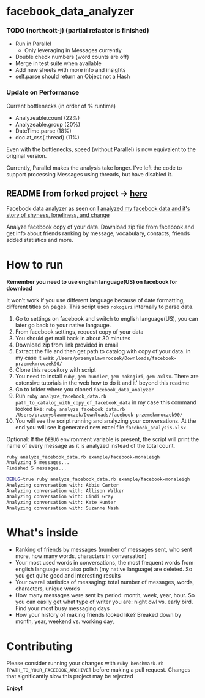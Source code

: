 # facebook_data_analyzer

### TODO (northcott-j) (partial refactor is finished)
- Run in Parallel
    - Only leveraging in Messages currently
- Double check numbers (word counts are off)
- Merge in test suite when available
- Add new sheets with more info and insights
- self.parse should return an Object not a Hash

### Update on Performance
Current bottlenecks (in order of % runtime)
- Analyzeable.count   (22%)
- Analyzeable.group   (20%)
- DateTime.parse      (18%)
- doc.at_css(.thread) (11%)

Even with the bottlenecks, speed (without Parallel) is now equivalent to the original version.

Currently, Parallel makes the analysis take longer. I've left the code to support processing Messages using threads, but have disabled it.

## README from forked project -> [here](https://github.com/Lackoftactics/facebook_data_analyzer)
Facebook data analyzer as seen on [I analyzed my facebook data and it's story of shyness, loneliness, and change](https://medium.com/@przemek_/i-analyzed-my-facebook-data-and-its-story-of-shyness-loneliness-and-change-7f4e0ec3a952)

Analyze facebook copy of your data. Download zip file from facebook and get info about friends ranking by message, vocabulary,  contacts, friends added statistics and more.

# How to run

**Remember you need to use english language(US) on facebook for download**

 It won't work if you use different language because of date formatting, different titles on pages. This script uses `nokogiri` internally to parse data.

1. Go to settings on facebook and switch to english language(US), you can later go back to your native langauge.
2. From facebook settings, request copy of your data
3. You should get mail back in about 30 minutes
4. Download zip from link provided in email
5. Extract the file and then get path to catalog with copy of your data. In my case it was: `/Users/przemyslawmroczek/Downloads/facebook-przemekmroczek90/`
6. Clone this repository with script
7. You need to install `ruby`, `gem bundler`, `gem nokogiri`, `gem axlsx`. There are extensive tutorials in the web how to do it and it' beyond this readme
8. Go to folder where you cloned `facebook_data_analyzer`
9. Run `ruby analyze_facebook_data.rb path_to_catalog_with_copy_of_facebook_data` in my case this command looked like: `ruby analyze_facebook_data.rb /Users/przemyslawmroczek/Downloads/facebook-przemekmroczek90/`
10. You will see the script running and analyzing your conversations. At the end you will see it generated new excel file `facebook_analysis.xlsx`

Optional:
If the `DEBUG` environment variable is present, the script will print the name of every message as it is analyzed instead of the total count.
```bash
ruby analyze_facebook_data.rb example/facebook-monaleigh
Analyzing 5 messages...
Finished 5 messages...
```
```bash
DEBUG=true ruby analyze_facebook_data.rb example/facebook-monaleigh
Analyzing conversation with: Abbie Carter
Analyzing conversation with: Allison Walker
Analyzing conversation with: Cindi Gray
Analyzing conversation with: Kate Hunter
Analyzing conversation with: Suzanne Nash
```

# What's inside

* Ranking of friends by messages (number of messages sent, who sent more, how many words, characters in conversation)
* Your most used words in conversations, the most frequent words from english language and also polish (my native language) are deleted. So you get quite good and interesting results
* Your overall statistics of messaging: total number of messages, words, characters, unique words
* How many messages were sent by period: month, week, year, hour. So you can easily get what type of writer you are: night owl vs. early bird. Find your most busy messaging days
* How your history of making friends looked like? Breaked down by month, year, weekend vs. working day,

# Contributing

Please consider running your changes with `ruby benchmark.rb [PATH_TO_YOUR_FACEBOOK_ARCHIVE]` before making a pull request. Changes that significantly slow this project may be rejected

**Enjoy!**
